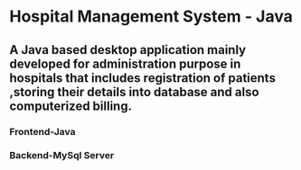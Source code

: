 # Hospital Management System - Java

## A Java based desktop application mainly developed for administration purpose in hospitals that includes registration of patients ,storing their details into database and also computerized billing. 

### Frontend-Java
### Backend-MySql Server

